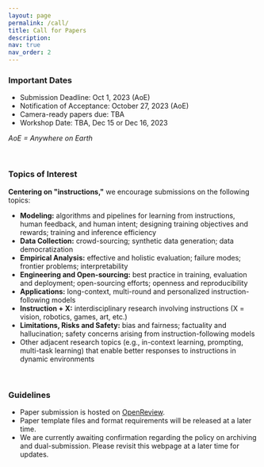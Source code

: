 ```yaml
---
layout: page
permalink: /call/
title: Call for Papers
description:
nav: true
nav_order: 2
---
```


### Important Dates

* Submission Deadline: Oct 1, 2023 (AoE)
* Notification of Acceptance: October 27, 2023 (AoE)
* Camera-ready papers due: TBA
* Workshop Date: TBA, Dec 15 or Dec 16, 2023

_AoE = Anywhere on Earth_

<br>

### Topics of Interest

__Centering on "instructions,"__ we encourage submissions on the following topics:

* __Modeling:__ algorithms and pipelines for learning from instructions, human feedback, and human intent; designing training objectives and rewards; training and inference efficiency
* __Data Collection:__ crowd-sourcing; synthetic data generation; data democratization
* __Empirical Analysis:__ effective and holistic evaluation; failure modes; frontier problems; interpretability
* __Engineering and Open-sourcing:__ best practice in training, evaluation and deployment; open-sourcing efforts; openness and reproducibility
* __Applications:__ long-context, multi-round and personalized instruction-following models
* __Instruction + X:__ interdisciplinary research involving instructions (X = vision, robotics, games, art, etc.)
* __Limitations, Risks and Safety:__ bias and fairness; factuality and hallucination; safety concerns arising from instruction-following models
* Other adjacent research topics (e.g., in-context learning, prompting, multi-task learning) that enable better responses to instructions in dynamic environments

<br>

### Guidelines

* Paper submission is hosted on [OpenReview](https://openreview.net/group?id=NeurIPS.cc/2023/Workshop/Instruction).
* Paper template files and format requirements will be released at a later time.
* We are currently awaiting confirmation regarding the policy on archiving and dual-submission. Please revisit this webpage at a later time for updates.
<br>

